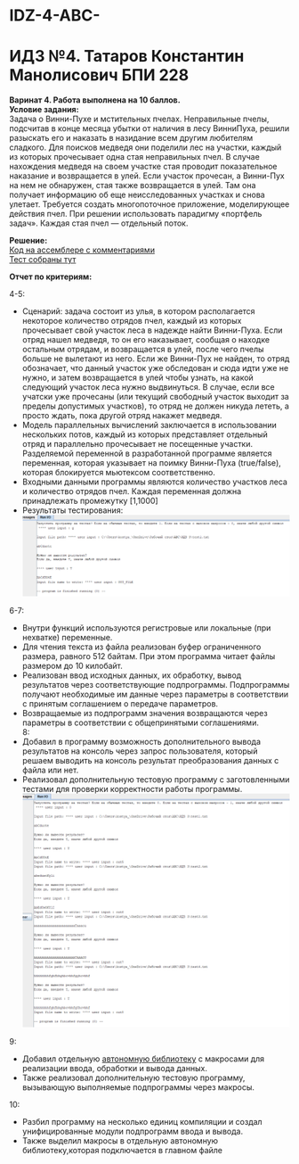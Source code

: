 # IDZ-4-ABC-
# ИДЗ №4. Татаров Константин Манолисович БПИ 228
**Варинат 4. Работа выполнена на 10 баллов.\
Условие задания:**\
Задача о Винни-Пухе и мстительных пчелах. Неправильные
пчелы, подсчитав в конце месяца убытки от наличия в лесу ВинниПуха, решили разыскать его и наказать в назидание всем другим
любителям сладкого. Для поисков медведя они поделили лес на
участки, каждый из которых прочесывает одна стая неправильных пчел. В случае нахождения медведя на своем участке стая проводит показательное наказание и возвращается в улей. Если участок
прочесан, а Винни-Пух на нем не обнаружен, стая также возвращается в улей. Там она получает информацию об еще неисследованных участках и снова улетает. Требуется создать многопоточное
приложение, моделирующее действия пчел. При решении использовать парадигму «портфель задач». Каждая стая пчел — отдельный
поток.

**Решение:**\
[Код на ассемблере с комментариями](https://github.com/kkkkkostya/IDZ-3-ABC-/tree/eba835c586b11ba92e165baa8bf7f3904998c4a5/Assembler%20code)\
[Тест собраны тут](https://github.com/kkkkkostya/IDZ-3-ABC-/tree/803b1e0f99b8944e29a407d5cd8f0dd2e581d6d4/tests)

**Отчет по критериям:**

4-5: 
* Сценарий: задача состоит из улья, в котором располагается некоторое количество отрядов пчел, каждый из которых прочесывает свой участок леса в надежде найти Винни-Пуха. Если отряд нашел медведя, то он его наказывает, сообщая о находке остальным отрядам, и возвращается в улей, после чего пчелы больше не вылетают из него. Если же Винни-Пух не найден, то отряд обозначает, что данный участок уже обследован и сюда идти уже не нужно, и затем возвращается в улей чтобы узнать, на какой следующий участок леса нужно выдвинуться. В случае, если все учатски уже прочесаны (или текущий свободный участок выходит за пределы допустимых участков), то отряд не должен никуда лететь, а просто ждать, пока другой отряд накажет медведя.
* Модель параллельных вычислений заключается в использовании нескольких потов, каждый из которых представляет отдельный отряд и параллельно прочесывает не посещенные участки. Разделяемой переменной в разработанной программе является переменная, которая указывает на поимку Винни-Пуха (true/false), которая блокируется мьютексом соответственно.
* Входными данными программы являются количество участков леса и количество отрядов пчел. Каждая переменная должна принадлежать промежутку [1,1000]
* Результаты тестирования:
\
![Результаты тестирования:](https://github.com/kkkkkostya/IDZ-3-ABC-/blob/803b1e0f99b8944e29a407d5cd8f0dd2e581d6d4/tests/scrin_test1.png)

6-7: 
* Внутри функций используются регистровые или локальные (при нехватке) переменные.
* Для чтения текста из файла реализован буфер ограниченного размера, равного 512 байтам. При этом программа читает файлы размером до 10 килобайт.
* Реализован ввод исходных данных, их обработку, вывод результатов через соответствующие подпрограммы. Подпрограммы получают необходимые им данные через параметры в соответствии с принятым соглашением о передаче параметров.
* Возвращаемые из подпрограмм значения возвращаются через параметры в соответствии с общепринятыми соглашениями.
\
8: 
* Добавил в программу возможность дополнительного вывода результатов на консоль через запрос пользователя, который решаем выводить на консоль результат преобразования данных с файла или нет.
* Реализовал дополнительную тестовую программу с заготовленными тестами для проверки корректности работы программы.
\
![Результаты тестирования:](https://github.com/kkkkkostya/IDZ-3-ABC-/blob/803b1e0f99b8944e29a407d5cd8f0dd2e581d6d4/tests/auto_tests.png)

9: 
* Добавил отдельную [автономную библиотеку](https://github.com/kkkkkostya/IDZ-3-ABC-/blob/803b1e0f99b8944e29a407d5cd8f0dd2e581d6d4/Assembler%20code/macro-lib.asm) с макросами для реализации ввода, обработки и вывода данных.
* Также реализовал дополнительную тестовую программу, вызывающую выполняемые подпрограммы через макросы.

10: 
* Разбил программу на несколько единиц компиляции и создал унифицированные модули подпрограмм ввода и вывода. 
* Также выделил макросы в отдельную автономную библиотеку,которая подключается в главном файле
